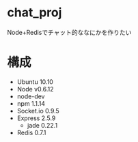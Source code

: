 chat_proj
==============

Node+Redisでチャット的ななにかを作りたい

構成
==============
- Ubuntu 10.10
- Node v0.6.12
- node-dev
- npm 1.1.14
- Socket.io 0.9.5
- Express 2.5.9
  - jade 0.22.1
- Redis 0.7.1
